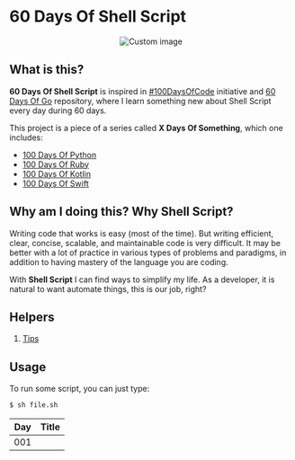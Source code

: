 # 60 Days Of Shell Script

<p align="center">
  <img src="https://raw.github.com/marcosvbras/60-days-of-shell-script/master/images/cli.jpg" alt="Custom image"/>
</p>

## What is this?

**60 Days Of Shell Script** is inspired in [#100DaysOfCode](https://medium.freecodecamp.org/join-the-100daysofcode-556ddb4579e4) initiative and [60 Days Of Go](https://github.com/cassiobotaro/60-days-of-go) repository, where I learn something new about Shell Script every day during 60 days.

This project is a piece of a series called **X Days Of Something**, which one includes:
-   [100 Days Of Python](https://github.com/marcosvbras/100-days-of-python)
-   [100 Days Of Ruby](https://github.com/marcosvbras/100-days-of-ruby)
-   [100 Days Of Kotlin](https://github.com/marcosvbras/100-days-of-kotlin)
-   [100 Days Of Swift](https://github.com/marcosvbras/100-days-of-swift)

## Why am I doing this? Why Shell Script?

Writing code that works is easy (most of the time). But writing efficient, clear, concise, scalable, and maintainable code is very difficult. It may be better with a lot of practice in various types of problems and paradigms, in addition to having mastery of the language you are coding.

With **Shell Script** I can find ways to simplify my life. As a developer, it is natural to want automate things, this is our job, right?

## Helpers
1.  [Tips](tips.md)

## Usage

To run some script, you can just type:

```bash
$ sh file.sh
```

| Day | Title      |
| --- |:----------:|
| 001 | []() |
